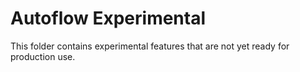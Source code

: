 # Autoflow Experimental

This folder contains experimental features that are not yet ready for production use.
